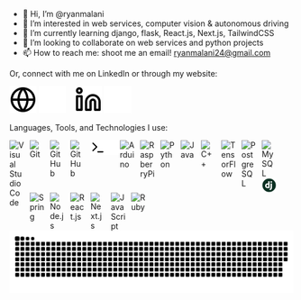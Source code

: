 - 👋 Hi, I’m @ryanmalani
- 👀 I’m interested in web services, computer vision & autonomous driving
- 🌱 I’m currently learning django, flask, React.js, Next.js, TailwindCSS
- 💞️ I’m looking to collaborate on web services and python projects
- 📫 How to reach me: shoot me an email! ryanmalani24@gmail.com

Or, connect with me on LinkedIn or through my website:

[![website](./img/globe-light.svg)](https://www.ryanmalani.com#gh-light-mode-only)
[![website](./img/globe-dark.svg)](https://www.ryanmalani.com#gh-dark-mode-only)
&nbsp;&nbsp;
[![website](./img/linkedin-light.svg)](https://linkedin.com/in/ryanmalani#gh-light-mode-only)
[![website](./img/linkedin-dark.svg)](https://linkedin.com/in/ryanmalani#gh-dark-mode-only)
&nbsp;&nbsp;

Languages, Tools, and Technologies I use:

[<img align="left" alt="Visual Studio Code" width="26px" src="https://cdn.jsdelivr.net/gh/devicons/devicon/icons/vscode/vscode-original.svg" style="padding-right:10px;" />](https://code.visualstudio.com)
[<img align="left" alt="Git" width="26px" src="https://cdn.jsdelivr.net/gh/devicons/devicon/icons/git/git-original.svg" style="padding-right:10px;" />](https://git-scm.com)
[<img align="left" alt="GitHub" width="26px" src="https://user-images.githubusercontent.com/3369400/139447912-e0f43f33-6d9f-45f8-be46-2df5bbc91289.png" style="padding-right:10px;" />](https://github.com#gh-dark-mode-only)
[<img align="left" alt="GitHub" width="26px" src="https://user-images.githubusercontent.com/3369400/139448065-39a229ba-4b06-434b-bc67-616e2ed80c8f.png" style="padding-right:10px;" />](https://github.com#gh-light-mode-only)
[<img align="left" alt="Terminal" width="26px" src="./img/terminal-light.svg" />](https://support.apple.com/guide/terminal/welcome/mac#gh-light-mode-only)
[<img align="left" alt="Terminal" width="26px" src="./img/terminal-dark.svg" />](https://support.apple.com/guide/terminal/welcome/mac#gh-dark-mode-only)
[<img align="left" alt="Arduino" width="26px" src="https://cdn.jsdelivr.net/gh/devicons/devicon/icons/arduino/arduino-original.svg" style="padding-right:10px;" />](https://arduino.cc)
[<img align="left" alt="RaspberryPi" width="26px" src="https://cdn.jsdelivr.net/gh/devicons/devicon/icons/raspberrypi/raspberrypi-original.svg" style="padding-right:10px;" />](https://raspberrypi.com)
[<img align="left" alt="Python" width="26px" src="https://cdn.jsdelivr.net/gh/devicons/devicon/icons/python/python-original.svg" style="padding-right:10px;" />](https://python.org)
[<img align="left" alt="Java" width="26px" src="https://cdn.jsdelivr.net/gh/devicons/devicon/icons/java/java-original.svg" style="padding-right:10px;" />](https://docs.oracle.com/en/java/)
[<img align="left" alt="C++" width="26px" src="https://upload.wikimedia.org/wikipedia/commons/1/18/ISO_C%2B%2B_Logo.svg" style="padding-right:10px;" />](https://learn.microsoft.com/en-us/cpp/?view=msvc-170)
[<img align="left" alt="TensorFlow" width="26px" src="https://cdn.jsdelivr.net/gh/devicons/devicon/icons/tensorflow/tensorflow-original.svg" style="padding-right:10px;" />](https://www.tensorflow.org)
[<img align="left" alt="PostgreSQL" width="26px" src="https://cdn.jsdelivr.net/gh/devicons/devicon/icons/postgresql/postgresql-original.svg" style="padding-right:10px;" />](https://www.postgresql.org)
[<img align="left" alt="MySQL" width="26px" src="https://cdn.jsdelivr.net/gh/devicons/devicon/icons/mysql/mysql-original.svg" style="padding-right:10px;" />](https://www.mysql.com)
[<img align="left" alt="Django" width="26px" src="./img/django.png" />](https://www.djangoproject.com)
[<img align="left" alt="Spring" width="26px" src="https://cdn.jsdelivr.net/gh/devicons/devicon/icons/spring/spring-original.svg" style="padding-right:10px;" />](https://spring.io)
[<img align="left" alt="Node.js" width="26px" src="https://cdn.jsdelivr.net/gh/devicons/devicon/icons/nodejs/nodejs-original.svg" style="padding-right:10px;" />](https://nodejs.org/en/docs/)
[<img align="left" alt="React.js" width="26px" src="https://cdn.jsdelivr.net/gh/devicons/devicon/icons/react/react-original.svg" style="padding-right:10px;" />](https://reactjs.org)
[<img align="left" alt="Next.js" width="26px" src="https://cdn.jsdelivr.net/gh/devicons/devicon/icons/nextjs/nextjs-original.svg" style="padding-right:10px;" />](https://nextjs.org)
[<img align="left" alt="JavaScript" width="26px" src="https://cdn.jsdelivr.net/gh/devicons/devicon/icons/javascript/javascript-original.svg" style="padding-right:10px;" />](https://devdocs.io/javascript/)
[<img align="left" alt="Ruby" width="26px" src="https://cdn.jsdelivr.net/gh/devicons/devicon/icons/ruby/ruby-original.svg" style="padding-right:10px;" />](https://ruby-doc.org)

<br />
<br />

<picture>
  <source media="(prefers-color-scheme: dark)" srcset="https://raw.githubusercontent.com/ryanmalani/ryanmalani/output/github-contribution-grid-snake-dark.svg" />
  <source media="(prefers-color-scheme: light)" srcset="https://raw.githubusercontent.com/ryanmalani/ryanmalani/output/github-contribution-grid-snake-dark.svg" />
  <img alt="github-snake" src="https://raw.githubusercontent.com/ryanmalani/ryanmalani/output/github-contribution-grid-snake-dark.svg" />
</picture>

[website]: https://ryanmalani.com
[linkedin]: https://linkedin.com/in/ryanmalani

<!---
ryanmalani/ryanmalani is a ✨ special ✨ repository because its `README.md` (this file) appears on your GitHub profile.
You can click the Preview link to take a look at your changes.
--->
